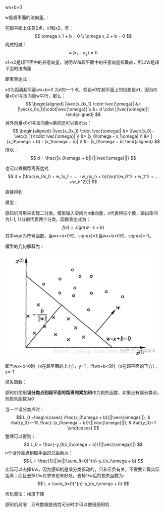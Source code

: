 

wx+b=0

w是超平面的法向量。：



在超平面上任意2点，x1和x2，有：
$$
\omega x_1 + b = 0 \\
\omega x_2 + b = 0
$$
 两式相减：
$$
\omega(x_1 - x_2) = 0
$$
x1-x2是超平面中的任意向量，说明W和超平面中的任意向量都垂直，所以W是超平面的法向量





距离表达式：

x0为距离超平面wx+b=0 为d的一个点，假设x0在超平面上的投影是x1，因为向量x0x1与法向量w平行，那么：
$$
\begin{aligned} 
|\vec{x_0x_1} \cdot \vec{\omega}| &= |\vec{x_0x_1}|\cdot|\vec{\omega}| \\ 
&= d \cdot ||\vec{\omega}||
\end{aligned}
$$
另外向量x0x1与法向量w乘积还可以表示为：
$$
\begin{aligned} 
|\vec{x_0x_1} \cdot \vec{\omega}| &= |(\vec{x_0}-\vec{x_1})\cdot \vec{\omega}| \\
&= |x_0\omega - x_1\omega| \\ 
&= |(x_0\omega + b) - (x_1\omega + b)| \\ 
&= |x_0\omega + b|
\end{aligned}
$$
所以：
$$
d = \frac{|x_0\omega + b|}{||\vec{\omega}||}
$$


也可以根据距离表达式
$$
d = |\frac{w_0x_0 + w_1x_1 + ... +w_nx_n + b}{\sqrt{w_0^2 + w_1^2 + ... +w_n^2}}|
$$


直接得到



模型：

感知机可用来实现二分类。模型输入空间为n维向量，n代表特征个数，输出空间为{-1, 1}分别代表两个分类。函数表达式为：
$$
f(x) = sign(w\cdot x + b)
$$
其中sign为符号函数，当wx+b>0时，sign(x)=1;当wx+b<0时，sign(x)=-1。

模型的几何解释为：

![感知机](image/感知机.webp)

即当wx+b>0时（x在超平面的上方），y=1；当wx+b<0时（x在超平面的下方），y=-1



损失函数：

感知机使用**误分类点到超平面的距离的累加和**作为损失函数，如果没有误分类点，则损失函数为0

当一个误分类点时：
$$
L_0 =\begin{cases} 
\frac{x_0\omega + b}{||\vec{\omega}||},  & \hat{y_0}=-1\\
\frac{-(x_0\omega + b)}{||\vec{\omega}||}, & \hat{y_0}=1
\end{cases}
$$
整理可以得到：
$$
L_0 = \frac{-y_0(x_0\omega + b)}{||\vec{\omega}||}
$$
n个误分类点到超平面的总距离为：
$$
L = \frac{1}{||w||}\sum_{i=0}^{n}-y_i(x_i\omega + b)
$$
实际可以去掉1/w，因为感知机是误分类驱动的，只和正负有关，不需要计算实际距离；而且去掉1/w对求导也有好处。去掉1/w后的损失函数为:
$$
L = \sum_{i=0}^{n}-y_i(x_i\omega + b)
$$




优化算法：梯度下降



感知机局限：只有数据是线性可分时才可以使用感知机









































